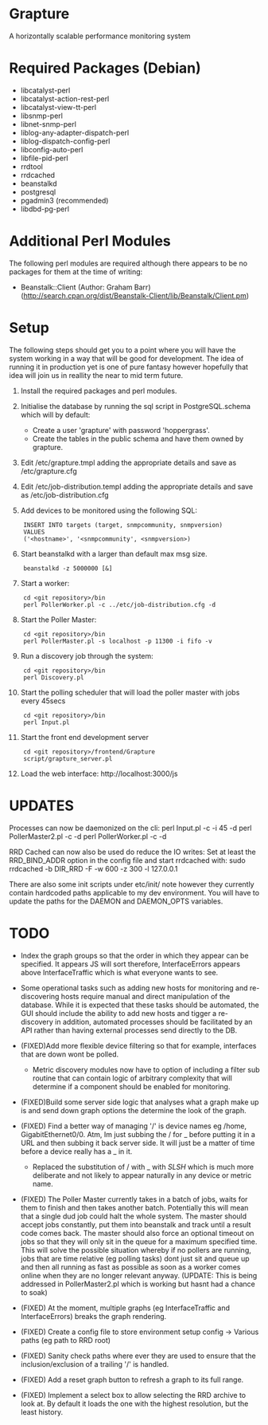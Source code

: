 Grapture
===========

A horizontally scalable performance monitoring system


Required Packages (Debian)
==========================

 - libcatalyst-perl
 - libcatalyst-action-rest-perl
 - libcatalyst-view-tt-perl
 - libsnmp-perl
 - libnet-snmp-perl
 - liblog-any-adapter-dispatch-perl
 - liblog-dispatch-config-perl
 - libconfig-auto-perl
 - libfile-pid-perl
 - rrdtool
 - rrdcached
 - beanstalkd
 - postgresql
 - pgadmin3 (recommended)
 - libdbd-pg-perl


Additional Perl Modules
=======================

The following perl modules are required although there appears to be no
packages for them at the time of writing:

 - Beanstalk::Client (Author: Graham Barr) 
   (http://search.cpan.org/dist/Beanstalk-Client/lib/Beanstalk/Client.pm)
   

Setup
=====

The following steps should get you to a point where you will have the 
system working in a way that will be good for development.  The idea of
running it in production yet is one of pure fantasy however hopefully
that idea will join us in reallity the near to mid term future.

 1. Install the required packages and perl modules.
 
 2. Initialise the database by running the sql script in 
    PostgreSQL.schema which will by default:
     - Create a user 'grapture' with password 'hoppergrass'.
     - Create the tables in the public schema and have them owned by
       grapture.
       
 3. Edit <git repository>/etc/grapture.tmpl adding the appropriate
    details and save as <git repository>/etc/grapture.cfg
    
 4. Edit <git repository>/etc/job-distribution.templ adding the
    appropriate details and save as 
    <git repository>/etc/job-distribution.cfg

 5. Add devices to be monitored using the following SQL:
```
    INSERT INTO targets (target, snmpcommunity, snmpversion)
    VALUES
    ('<hostname>', '<snmpcommunity', <snmpversion>)
```

 6. Start beanstalkd with a larger than default max msg size.
```
    beanstalkd -z 5000000 [&]
```

 7. Start a worker:
```
    cd <git repository>/bin
    perl PollerWorker.pl -c ../etc/job-distribution.cfg -d
```

 8. Start the Poller Master:
```
    cd <git repository>/bin
    perl PollerMaster.pl -s localhost -p 11300 -i fifo -v
```

 9. Run a discovery job through the system:
```
    cd <git repository>/bin
    perl Discovery.pl
```

 10. Start the polling scheduler that will load the poller master with
    jobs every 45secs
```
    cd <git repository>/bin
    perl Input.pl
```

 11. Start the front end development server
```
    cd <git repository>/frontend/Grapture
    script/grapture_server.pl
```
    
 12. Load the web interface:
    http://localhost:3000/js
    
UPDATES
=======

Processes can now be daemonized on the cli:
perl Input.pl -c <full path to cfg> -i 45 -d
perl PollerMaster2.pl -c <full path to cfg> -d
perl PollerWorker.pl -c <full path to cfg> -d

RRD Cached can now also be used do reduce the IO writes:
Set at least the RRD_BIND_ADDR option in the config file and start
rrdcached with: 
sudo rrdcached -b DIR_RRD -F -w 600 -z 300 -l 127.0.0.1

There are also some init scripts under etc/init/ note however they
currently contain hardcoded paths applicable to my dev environment. You
will have to update the paths for the DAEMON and DAEMON_OPTS variables.

TODO
====

 - Index the graph groups so that the order in which they appear can be
   specified.  It appears JS will sort therefore, InterfaceErrors
   appears above InterfaceTraffic which is what everyone wants to see.
 - Some operational tasks such as adding new hosts for monitoring and
   re-discovering hosts require manual and direct manipulation of the
   database.  While it is expected that these tasks should be automated,
   the GUI should include the ability to add new hosts and tigger a 
   re-discovery in addition, automated processes should be facilitated 
   by an API rather than having external processes send directly to the
   DB.


 - (FIXED)Add more flexible device filtering so that for example, 
   interfaces that are down wont be polled. 
     - Metric discovery modules now have to option of including a filter
       sub routine that can contain logic of arbitrary complexity that
       will determine if a component should be enabled for monitoring.
 - (FIXED)Build some server side logic that analyses what a graph make 
   up is and send down graph options the determine the look of the graph.
 - (FIXED) Find a better way of managing '/' is device names eg /home,
   GigabitEthernet0/0.  Atm, Im just subbing the / for _ before putting 
   it in a URL and then subbing it back server side.  It will just be a
   matter of time before a device really has a _ in it.
     - Replaced the substitution of / with _ with _SLSH_ which is much
       more deliberate and not likely to appear naturally in any device
       or metric name.
 - (FIXED) The Poller Master currently takes in a batch of jobs, waits
   for them to finish and then takes another batch.  Potentially this 
   will mean that a single dud job could halt the whole system.  The 
   master should accept jobs constantly, put them into beanstalk and 
   track until a result code comes back.  The master should also force 
   an optional timeout on jobs so that they will only sit in the queue 
   for a maximum specified time.  This will solve the possible situation 
   whereby if no pollers are running, jobs that are time relative (eg 
   polling tasks) dont just sit and queue up and then all running as 
   fast as possible as soon as a worker comes online when they are no 
   longer relevant anyway.
   (UPDATE: This is being addressed in PollerMaster2.pl which is working
   but hasnt had a chance to soak)
 - (FIXED) At the moment, multiple graphs (eg InterfaceTraffic and
   InterfaceErrors) breaks the graph rendering.
 - (FIXED) Create a config file to store environment setup config
   -> Various paths (eg path to RRD root)
 - (FIXED) Sanity check paths where ever they are used to ensure that the
   inclusion/exclusion of a trailing '/' is handled.
 - (FIXED) Add a reset graph button to refresh a graph to its full range.
 - (FIXED) Implement a select box to allow selecting the RRD archive to look at.
   By default it loads the one with the highest resolution, but the
   least history.

